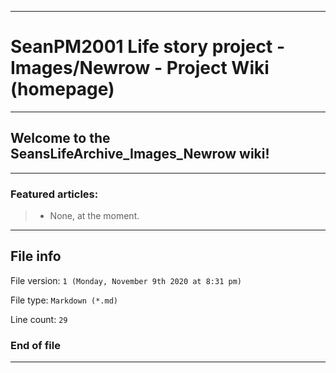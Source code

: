 
***

# SeanPM2001 Life story project - Images/Newrow - Project Wiki (homepage)

***

## Welcome to the SeansLifeArchive_Images_Newrow wiki!

***

### Featured articles:

> * None, at the moment.

***

## File info

File version: `1 (Monday, November 9th 2020 at 8:31 pm)`

File type: `Markdown (*.md)`

Line count: `29`

### End of file

***
